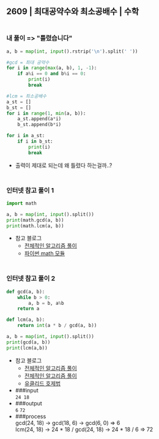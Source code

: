 ## 2609 | 최대공약수와 최소공배수 | 수학

### <br>내 풀이 => "틀렸습니다"
```python
a, b = map(int, input().rstrip('\n').split(' '))

#gcd = 최대 공약수
for i in range(max(a, b), 1, -1):
    if a%i == 0 and b%i == 0:
        print(i)
        break

#lcm = 최소공배수
a_st = []
b_st = []
for i in range(1, min(a, b)):
    a_st.append(a*i)
    b_st.append(b*i)

for i in a_st:
    if i in b_st:
        print(i)
        break
```
+ 출력이 제대로 되는데 왜 틀렸다 하는걸까..?

    
### <br>인터넷 참고 풀이 1
```python
import math

a, b = map(int, input().split())
print(math.gcd(a, b))
print(math.lcm(a, b))
```
+ 참고 블로그
    - [전체적인 알고리즘 풀이](https://eugene-lab.tistory.com/64)
    - [파이썬 math 모듈](https://docs.python.org/ko/3/library/math.html)
    
### <br>인터넷 참고 풀이 2
```python
def gcd(a, b):
    while b > 0:
        a, b = b, a%b
    return a

def lcm(a, b):
    return int(a * b / gcd(a, b))

a, b = map(int, input().split())
print(gcd(a, b))
print(lcm(a,b))
```
+ 참고 블로그
    - [전체적인 알고리즘 풀이](https://enhjh.tistory.com/39)
    - [전체적인 알고리즘 풀이](https://suri78.tistory.com/36)
    - [유클리드 호제법](https://ko.wikipedia.org/wiki/%EC%9C%A0%ED%81%B4%EB%A6%AC%EB%93%9C_%ED%98%B8%EC%A0%9C%EB%B2%95)
+ ###input<br>
  `24 18`
+ ###output<br>
  `6`
  `72`
+ ###process<br>
  gcd(24, 18) -> gcd(18, 6) -> gcd(6, 0) => 6        
  lcm(24, 18) -> 24 * 18 / gcd(24, 18) -> 24 * 18 / 6 => 72    